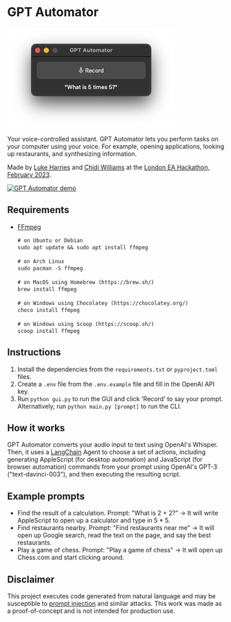 # GPT Automator

![App](assets/app.png)

Your voice-controlled assistant. GPT Automator lets you perform tasks on your computer using your voice. For example, opening applications, looking up restaurants, and synthesizing information.

Made by [Luke Harries](https://harries.co/) and [Chidi Williams](https://chidiwilliams.com/) at
the [London EA Hackathon, February 2023](https://forum.effectivealtruism.org/events/gTSwA8RoGidjpLnf6/london-ea-hackathon).

[![GPT Automator demo](https://cdn.loom.com/sessions/thumbnails/7bfa82c604f3412fbbb04191ce2ae12f-00001.gif)](https://www.loom.com/share/7bfa82c604f3412fbbb04191ce2ae12f "GPT Automator demo")

## Requirements

* [FFmpeg](https://ffmpeg.org/)

   ```shell
   # on Ubuntu or Debian
   sudo apt update && sudo apt install ffmpeg

   # on Arch Linux
   sudo pacman -S ffmpeg

   # on MacOS using Homebrew (https://brew.sh/)
   brew install ffmpeg

   # on Windows using Chocolatey (https://chocolatey.org/)
   choco install ffmpeg

   # on Windows using Scoop (https://scoop.sh/)
   scoop install ffmpeg
   ```

## Instructions

1. Install the dependencies from the `requirements.txt` or `pyproject.toml` files.
2. Create a `.env` file from the `.env.example` file and fill in the OpenAI API key.
3. Run `python gui.py` to run the GUI and click 'Record' to say your prompt. Alternatively,
   run `python main.py [prompt]`
   to run the CLI.

## How it works

GPT Automator converts your audio input to text using OpenAI's Whisper. Then, it uses a [LangChain](https://github.com/hwchase17/langchain) Agent to choose a set of actions, including generating AppleScript (for desktop automation) and
JavaScript (for browser automation) commands from your prompt using OpenAI's GPT-3 ("text-davinci-003"),
and then executing the resulting script.

## Example prompts

* Find the result of a calculation. Prompt: "What is 2 + 2?" -> It will write AppleScript to open up a calculator and type in 5 * 5.
* Find restaurants nearby. Prompt: "Find restaurants near me" -> It will open up Google search, read the text on the page, and say the best restaurants.
* Play a game of chess. Prompt: "Play a game of chess" -> It will open up Chess.com and start clicking around.

## Disclaimer

This project executes code generated from natural language and may be susceptible
to [prompt injection](https://en.wikipedia.org/wiki/Prompt_engineering#Prompt_injection) and similar
attacks. This work was made as a proof-of-concept and is not intended for production use.
